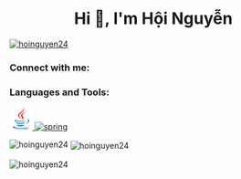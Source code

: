 <h1 align="center">Hi 👋, I'm Hội Nguyễn</h1>
<p align="left"> <a href="https://github.com/ryo-ma/github-profile-trophy"><img src="https://github-profile-trophy.vercel.app/?username=hoinguyen24" alt="hoinguyen24" /></a> </p>

<h3 align="left">Connect with me:</h3>
<p align="left">
</p>

<h3 align="left">Languages and Tools:</h3>
<p align="left"> <a href="https://www.java.com" target="_blank" rel="noreferrer"> <img src="https://raw.githubusercontent.com/devicons/devicon/master/icons/java/java-original.svg" alt="java" width="40" height="40"/> </a> <a href="https://spring.io/" target="_blank" rel="noreferrer"> <img src="https://www.vectorlogo.zone/logos/springio/springio-icon.svg" alt="spring" width="40" height="40"/> </a> </p>

<p><img align="left" src="https://github-readme-stats.vercel.app/api/top-langs?username=hoinguyen24&show_icons=true&locale=en&layout=compact" alt="hoinguyen24" /></p>

<p>&nbsp;<img align="center" src="https://github-readme-stats.vercel.app/api?username=hoinguyen24&show_icons=true&locale=en" alt="hoinguyen24" /></p>

<p><img align="center" src="https://github-readme-streak-stats.herokuapp.com/?user=hoinguyen24&" alt="hoinguyen24" /></p>

